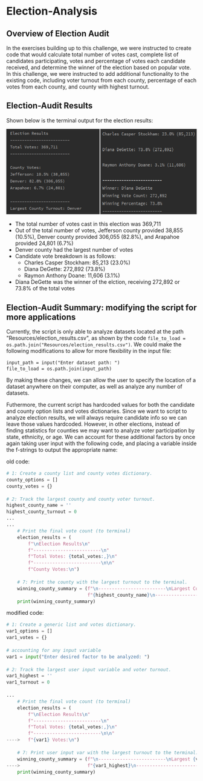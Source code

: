 # Election-Analysis

## Overview of Election Audit
In the exercises building up to this challenge, we were instructed to create code that would calculate total number of votes cast, complete list of candidates participating, votes and percentage of votes each candidate received, and determine the winner of the election based on popular vote. In this challenge, we were instructed to add additional functionality to the existing code, including voter turnout from each county, percentage of each votes from each county, and county with highest turnout.  


## Election-Audit Results
Shown below is the terminal output for the election results:

![Screenshots](Resources/election_results.PNG)
- The total number of votes cast in this election was 369,711
- Out of the total number of votes, Jefferson county provided 38,855 (10.5%), Denver county provided 306,055 (82.8%), and Arapahoe provided 24,801 (6.7%)
- Denver county had the largest number of votes
- Candidate vote breakdown is as follows:
  - Charles Casper Stockham: 85,213 (23.0%)
  - Diana DeGette: 272,892 (73.8%)
  - Raymon Anthony Doane: 11,606 (3.1%)
 - Diana DeGette was the winner of the elction, receiving 272,892 or 73.8% of the total votes


## Election-Audit Summary: modifying the script for more applications
Currently, the script is only able to analyze datasets located at the path "Resources/election_results.csv", as shown by the code `file_to_load = os.path.join("Resources/election_results.csv")`. We could make the following modifications to allow for more flexibility in the input file: 
```
input_path = input("Enter dataset path: ")
file_to_load = os.path.join(input_path)
```
By making these changes, we can allow the user to specify the location of a dataset anywhere on their computer, as well as analyze any number of datasets. 

Futhermore, the current script has hardcoded values for both the candidate and county option lists and votes dictionaries. Since we want to script to analyze election results, we will always require candidate info so we can leave those values hardcoded. However, in other elections, instead of finding statistics for counties we may want to analyze voter participation by state, ethnicity, or age. We can account for these additional factors by once again taking user input with the following code, and placing a variable inside the f-strings to output the appropriate name:


old code: 
```python
# 1: Create a county list and county votes dictionary.
county_options = []
county_votes = {}

# 2: Track the largest county and county voter turnout.
highest_county_name = ''
highest_county_turnout = 0
...
...
    # Print the final vote count (to terminal)
    election_results = (
        f"\nElection Results\n"
        f"-------------------------\n"
        f"Total Votes: {total_votes:,}\n"
        f"-------------------------\n\n"
        f"County Votes:\n")
        
    # 7: Print the county with the largest turnout to the terminal.
    winning_county_summary = (f"\n-------------------------\nLargest County Turnout: "
                              f"{highest_county_name}\n-------------------------\n")
    print(winning_county_summary)
```

modified code:
```python
# 1: Create a generic list and votes dictionary.
var1_options = []
var1_votes = {}

# accounting for any input variable
var1 = input("Enter desired factor to be analyzed: ")

# 2: Track the largest user input variable and voter turnout.
var1_highest = ''
var1_turnout = 0

...
    # Print the final vote count (to terminal)
    election_results = (
        f"\nElection Results\n"
        f"-------------------------\n"
        f"Total Votes: {total_votes:,}\n"
        f"-------------------------\n\n"
---->   f"{var1} Votes:\n")
        
    # 7: Print user input var with the largest turnout to the terminal.
    winning_county_summary = (f"\n-------------------------\nLargest {var1} Turnout: "
---->                         f"{var1_highest}\n-------------------------\n")
    print(winning_county_summary)
```

